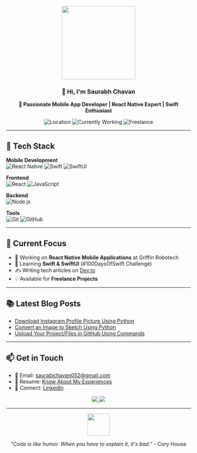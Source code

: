 <div align="center">
  <img src="https://media.giphy.com/media/v1.Y2lkPTc5MGI3NjExcDFrZ2tqY3B4dW5tZG5jY3FmOGVlZGJ0eGJtZ3Z6Z2V1Z2JtY3V5eCZlcD12MV9pbnRlcm5hbF9naWZfYnlfaWQmY3Q9Zw/CuuSHzuc0O166MRfjt/giphy.gif" width="200px"/>

  ### 👋 Hi, I'm Saurabh Chavan
  **🚀 Passionate Mobile App Developer | React Native Expert | Swift Enthusiast**
  
  ![Location](https://img.shields.io/badge/Pune%2C%20India-6e5494?style=flat&logo=google-maps&logoColor=white)
  ![Currently Working](https://img.shields.io/badge/Griffin%20Robotech%20Pvt%20Ltd-0077B5?style=flat&logo=react&logoColor=white)
  ![Freelance](https://img.shields.io/badge/Available%20for%20Freelance-6cc644?style=flat&logo=freelancer&logoColor=white)
</div>

---

## 🔧 Tech Stack
**Mobile Development**  
![React Native](https://img.shields.io/badge/React_Native-61DAFB?style=for-the-badge&logo=react&logoColor=white)
![Swift](https://img.shields.io/badge/Swift-FA7343?style=for-the-badge&logo=swift&logoColor=white)
![SwiftUI](https://img.shields.io/badge/SwiftUI-00C7BE?style=for-the-badge&logo=swift&logoColor=white)

**Frontend**  
![React](https://img.shields.io/badge/React-20232A?style=for-the-badge&logo=react&logoColor=61DAFB)
![JavaScript](https://img.shields.io/badge/JavaScript-F7DF1E?style=for-the-badge&logo=javascript&logoColor=black)

**Backend**  
![Node.js](https://img.shields.io/badge/Node.js-339933?style=for-the-badge&logo=nodedotjs&logoColor=white)

**Tools**  
![Git](https://img.shields.io/badge/Git-F05032?style=for-the-badge&logo=git&logoColor=white)
![GitHub](https://img.shields.io/badge/GitHub-181717?style=for-the-badge&logo=github&logoColor=white)

---

## 🚀 Current Focus
- 🔭 Working on **React Native Mobile Applications** at Griffin Robotech
- 🌱 Learning **Swift & SwiftUI** (#100DaysOfSwift Challenge)
- ✍️ Writing tech articles on [Dev.to](https://dev.to/100nbhvsmc)
- 💡 Available for **Freelance Projects**

---

## 📚 Latest Blog Posts
<!-- BLOG-POST-LIST:START -->
- [Download Instagram Profile Picture Using Python](https://dev.to/100nbhvsmc/download-instagram-profile-picture-using-python)
- [Convert an Image to Sketch Using Python](https://dev.to/100nbhvsmc/convert-an-image-to-sketch-using-python)
- [Upload Your Project/Files in GitHub Using Commands](https://dev.to/100nbhvsmc/upload-your-project-files-in-github-using-commands)
<!-- BLOG-POST-LIST:END -->

---

## 📫 Get in Touch
- 💌 Email: [saurabichavan052@gmail.com](mailto:saurabichavan052@gmail.com)
- 📄 Resume: [Know About My Experiences](your-resume-link)
- 🔗 Connect: [LinkedIn](your-linkedin-link)

<div align="center">
  <a href="https://github.com/yourusername">
    <img src="https://github-readme-stats.vercel.app/api?username=yourusername&show_icons=true&theme=radical" />
  </a>
  <a href="https://github.com/yourusername">
    <img src="https://github-readme-streak-stats.herokuapp.com/?user=yourusername&theme=radical" />
  </a>
</div>

---

<div align="center">
  <img src="https://media.giphy.com/media/LnQjpWaON8nhr21vNW/giphy.gif" width="60"> 
  <p><em>"Code is like humor. When you have to explain it, it's bad."</em> - Cory House</p>
</div>

